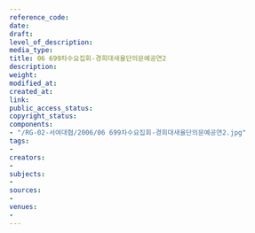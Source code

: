 ```yaml
---
reference_code: 
date: 
draft: 
level_of_description: 
media_type: 
title: 06 699차수요집회-경희대새율단의문예공연2
description: 
weight: 
modified_at: 
created_at: 
link: 
public_access_status: 
copyright_status: 
components:
- "/RG-02-서여대협/2006/06 699차수요집회-경희대새율단의문예공연2.jpg"
tags:
- 
creators:
- 
subjects:
- 
sources:
- 
venues:
- 
---
```

